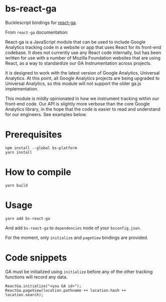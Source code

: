# bs-react-ga
Bucklescript bindings for [react-ga](https://github.com/react-ga/react-ga).

From `react-ga` documentation:

React-ga is a JavaScript module that can be used to include Google Analytics tracking code in a website or app that uses React for its front-end codebase. It does not currently use any React code internally, but has been written for use with a number of Mozilla Foundation websites that are using React, as a way to standardize our GA Instrumentation across projects.

It is designed to work with the latest version of Google Analytics, Universal Analytics. At this point, all Google Analytics projects are being upgraded to Universal Analytics, so this module will not support the older ga.js implementation.

This module is mildly opinionated in how we instrument tracking within our front-end code. Our API is slightly more verbose than the core Google Analytics library, in the hope that the code is easier to read and understand for our engineers. See examples below.


# Prerequisites

```
npm install --global bs-platform
yarn install
```

# How to compile

```
yarn build
```

# Usage

```
yarn add bs-react-ga
```
And add `bs-react-ga` to `dependencies` node of your `bsconfig.json`.

For the moment, only `initialize` and `pageView` bindings are provided.

# Code snippets

GA must be initialized using `initialize` before any of the other tracking functions will record any data. 

```reason
ReactGa.initialize("<you GA id>");
ReactGa.pageView(location.pathname ++ location.hash ++ location.search);
```

